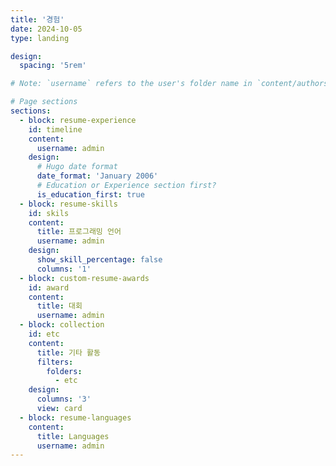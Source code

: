 ```yaml
---
title: '경험'
date: 2024-10-05
type: landing

design:
  spacing: '5rem'

# Note: `username` refers to the user's folder name in `content/authors/`

# Page sections
sections:
  - block: resume-experience
    id: timeline
    content:
      username: admin
    design:
      # Hugo date format
      date_format: 'January 2006'
      # Education or Experience section first?
      is_education_first: true
  - block: resume-skills
    id: skils
    content:
      title: 프로그래밍 언어
      username: admin
    design:
      show_skill_percentage: false
      columns: '1'
  - block: custom-resume-awards
    id: award
    content:
      title: 대회
      username: admin
  - block: collection
    id: etc
    content:
      title: 기타 활동
      filters:
        folders:
          - etc
    design:
      columns: '3'
      view: card
  - block: resume-languages
    content:
      title: Languages
      username: admin
---
```

